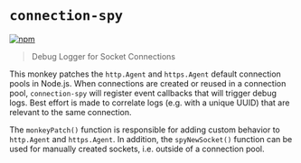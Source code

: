 # `connection-spy`

[![npm](https://img.shields.io/npm/v/connection-spy.svg?colorB=blue)](https://www.npmjs.com/package/connection-spy)

> Debug Logger for Socket Connections

This monkey patches the `http.Agent` and `https.Agent` default connection
pools in Node.js. When connections are created or reused in a connection pool,
`connection-spy` will register event callbacks that will trigger debug logs.
Best effort is made to correlate logs (e.g. with a unique UUID) that are
relevant to the same connection.

The `monkeyPatch()` function is responsible for adding custom behavior to
`http.Agent` and `https.Agent`. In addition, the `spyNewSocket()` function can
be used for manually created sockets, i.e. outside of a connection pool.
